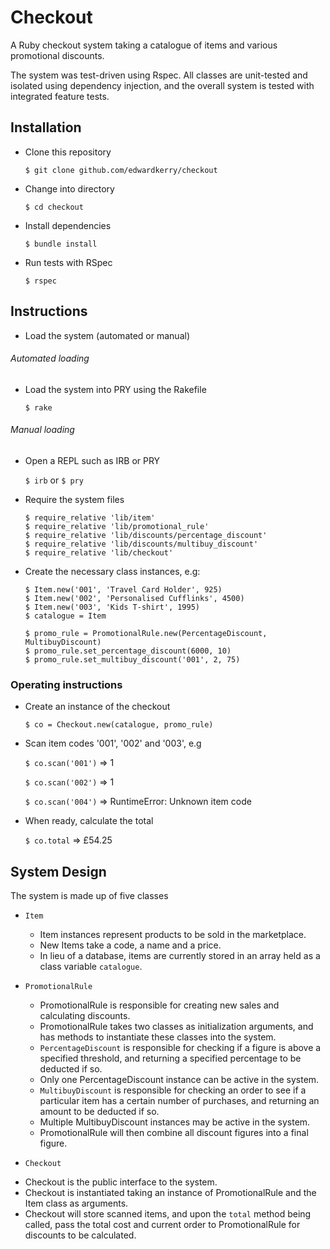 # Checkout

A Ruby checkout system taking a catalogue of items and various promotional discounts.

The system was test-driven using Rspec. All classes are unit-tested and isolated using dependency injection, and the overall system is tested with integrated feature tests.

## Installation

- Clone this repository

  `$ git clone github.com/edwardkerry/checkout`

- Change into directory

  `$ cd checkout`

- Install dependencies

  `$ bundle install`

- Run tests with RSpec

  `$ rspec`

## Instructions

- Load the system (automated or manual)

###### Automated loading
- Load the system into PRY using the Rakefile

  `$ rake`

###### Manual loading

- Open a REPL such as IRB or PRY

  `$ irb` or `$ pry`

- Require the system files

  ```
  $ require_relative 'lib/item'
  $ require_relative 'lib/promotional_rule'
  $ require_relative 'lib/discounts/percentage_discount'
  $ require_relative 'lib/discounts/multibuy_discount'
  $ require_relative 'lib/checkout'
  ```
- Create the necessary class instances, e.g:
  ```
  $ Item.new('001', 'Travel Card Holder', 925)
  $ Item.new('002', 'Personalised Cufflinks', 4500)
  $ Item.new('003', 'Kids T-shirt', 1995)
  $ catalogue = Item

  $ promo_rule = PromotionalRule.new(PercentageDiscount, MultibuyDiscount)
  $ promo_rule.set_percentage_discount(6000, 10)
  $ promo_rule.set_multibuy_discount('001', 2, 75)
  ```

### Operating instructions

- Create an instance of the checkout

  `$ co = Checkout.new(catalogue, promo_rule)`

- Scan item codes '001', '002' and '003', e.g

    `$ co.scan('001')` => 1

    `$ co.scan('002')` => 1

    `$ co.scan('004')` => RuntimeError: Unknown item code

- When ready, calculate the total

  `$ co.total` => £54.25

## System Design

The system is made up of five classes
* `Item`
  - Item instances represent products to be sold in the marketplace.
  - New Items take a code, a name and a price.
  - In lieu of a database, items are currently stored in an array held as a class variable `catalogue`.


* `PromotionalRule`
  - PromotionalRule is responsible for creating new sales and calculating discounts.
  - PromotionalRule takes two classes as initialization arguments, and has methods to instantiate these classes into the system.
  - `PercentageDiscount` is responsible for checking if a figure is above a specified threshold, and returning a specified percentage to be deducted if so.
  - Only one PercentageDiscount instance can be active in the system.
  - `MultibuyDiscount` is responsible for checking an order to see if a particular item has a certain number of purchases, and returning an amount to be deducted if so.
  - Multiple MultibuyDiscount instances may be active in the system.
  - PromotionalRule will then combine all discount figures into a final figure.


* `Checkout`
 - Checkout is the public interface to the system.
 - Checkout is instantiated taking an instance of PromotionalRule and the Item class as arguments.
 - Checkout will store scanned items, and upon the `total` method being called, pass the total cost and current order to PromotionalRule for discounts to be calculated.        
